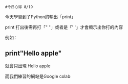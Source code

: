 ```
#今日心得 8/19
```
今天學習到了Python的輸出「print」

print 打出後需再打「" "」或者是「' '」才會顯示出你打的內容

例如：

print"Hello apple"
---

就會只出現 Hello apple

而我們練習的網站是Google colab
